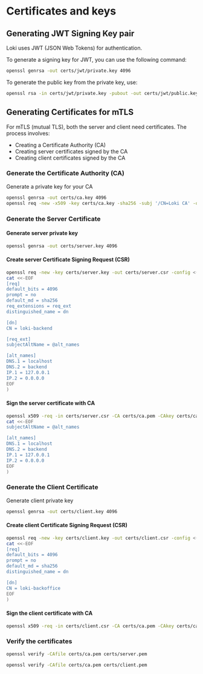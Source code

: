 # Certificates and keys

## Generating JWT Signing Key pair

Loki uses JWT (JSON Web Tokens) for authentication.

To generate a signing key for JWT, you can use the following command:

```sh
openssl genrsa -out certs/jwt/private.key 4096
```

To generate the public key from the private key, use:

```sh
openssl rsa -in certs/jwt/private.key -pubout -out certs/jwt/public.key
```

## Generating Certificates for mTLS

For mTLS (mutual TLS), both the server and client need certificates.
The process involves:

- Creating a Certificate Authority (CA)
- Creating server certificates signed by the CA
- Creating client certificates signed by the CA

### Generate the Certificate Authority (CA)

Generate a private key for your CA

```sh
openssl genrsa -out certs/ca.key 4096
openssl req -new -x509 -key certs/ca.key -sha256 -subj '/CN=Loki CA' -out certs/ca.pem -days 3650
```

### Generate the Server Certificate

#### Generate server private key

```sh
openssl genrsa -out certs/server.key 4096
```

#### Create server Certificate Signing Request (CSR)

```sh
openssl req -new -key certs/server.key -out certs/server.csr -config <(
cat <<-EOF
[req]
default_bits = 4096
prompt = no
default_md = sha256
req_extensions = req_ext
distinguished_name = dn

[dn]
CN = loki-backend

[req_ext]
subjectAltName = @alt_names

[alt_names]
DNS.1 = localhost
DNS.2 = backend
IP.1 = 127.0.0.1
IP.2 = 0.0.0.0
EOF
)
```

#### Sign the server certificate with CA

```sh
openssl x509 -req -in certs/server.csr -CA certs/ca.pem -CAkey certs/ca.key -CAcreateserial -out certs/server.pem -days 825 -sha256 -extfile <(
cat <<-EOF
subjectAltName = @alt_names

[alt_names]
DNS.1 = localhost
DNS.2 = backend
IP.1 = 127.0.0.1
IP.2 = 0.0.0.0
EOF
)
```

### Generate the Client Certificate

Generate client private key

```sh
openssl genrsa -out certs/client.key 4096
```

#### Create client Certificate Signing Request (CSR)

```sh
openssl req -new -key certs/client.key -out certs/client.csr -config <(
cat <<-EOF
[req]
default_bits = 4096
prompt = no
default_md = sha256
distinguished_name = dn

[dn]
CN = loki-backoffice
EOF
)
```

#### Sign the client certificate with CA

```sh
openssl x509 -req -in certs/client.csr -CA certs/ca.pem -CAkey certs/ca.key -CAcreateserial -out certs/client.pem -days 825 -sha256
```

### Verify the certificates

```sh
openssl verify -CAfile certs/ca.pem certs/server.pem
```

```sh
openssl verify -CAfile certs/ca.pem certs/client.pem
```

